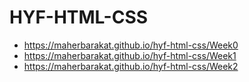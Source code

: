 # HYF-HTML-CSS

- https://maherbarakat.github.io/hyf-html-css/Week0
- https://maherbarakat.github.io/hyf-html-css/Week1
- https://maherbarakat.github.io/hyf-html-css/Week2
